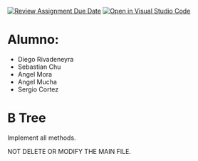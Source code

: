 [![Review Assignment Due Date](https://classroom.github.com/assets/deadline-readme-button-24ddc0f5d75046c5622901739e7c5dd533143b0c8e959d652212380cedb1ea36.svg)](https://classroom.github.com/a/rpXfpokx)
[![Open in Visual Studio Code](https://classroom.github.com/assets/open-in-vscode-718a45dd9cf7e7f842a935f5ebbe5719a5e09af4491e668f4dbf3b35d5cca122.svg)](https://classroom.github.com/online_ide?assignment_repo_id=11212758&assignment_repo_type=AssignmentRepo)
# Alumno:
- Diego Rivadeneyra
- Sebastian Chu
- Angel Mora
- Angel Mucha
- Sergio Cortez

# B Tree

Implement all methods. 

NOT DELETE OR MODIFY  THE MAIN FILE. 
